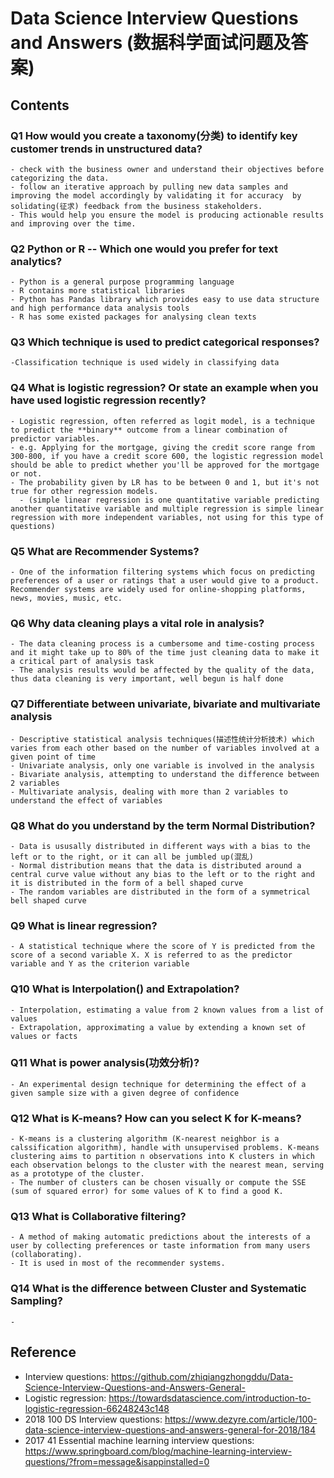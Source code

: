 # Data Science Interview Questions and Answers (数据科学面试问题及答案)

## Contents
### Q1 How would you create a taxonomy(分类) to identify key customer trends in unstructured data? 
```
- check with the business owner and understand their objectives before categorizing the data.
- follow an iterative approach by pulling new data samples and improving the model accordingly by validating it for accuracy  by solidating(征求) feedback from the business stakeholders. 
- This would help you ensure the model is producing actionable results and improving over the time.
```
### Q2 Python or R -- Which one would you prefer for text analytics?
```
- Python is a general purpose programming language 
- R contains more statistical libraries
- Python has Pandas library which provides easy to use data structure and high performance data analysis tools
- R has some existed packages for analysing clean texts
```
### Q3 Which technique is used to predict categorical responses?
```
-Classification technique is used widely in classifying data
```
### Q4 What is logistic regression? Or state an example when you have used logistic regression recently?
```
- Logistic regression, often referred as logit model, is a technique to predict the **binary** outcome from a linear combination of predictor variables.
- e.g. Applying for the mortgage, giving the credit score range from 300-800, if you have a credit score 600, the logistic regression model should be able to predict whether you'll be approved for the mortgage or not.
- The probability given by LR has to be between 0 and 1, but it's not true for other regression models.
  - (simple linear regression is one quantitative variable predicting another quantitative variable and multiple regression is simple linear regression with more independent variables, not using for this type of questions)
```
### Q5 What are Recommender Systems?
```
- One of the information filtering systems which focus on predicting preferences of a user or ratings that a user would give to a product. Recommender systems are widely used for online-shopping platforms, news, movies, music, etc. 
```
### Q6 Why data cleaning plays a vital role in analysis?
```
- The data cleaning process is a cumbersome and time-costing process and it might take up to 80% of the time just cleaning data to make it a critical part of analysis task
- The analysis results would be affected by the quality of the data, thus data cleaning is very important, well begun is half done
```
### Q7 Differentiate between univariate, bivariate and multivariate analysis
```
- Descriptive statistical analysis techniques(描述性统计分析技术) which varies from each other based on the number of variables involved at a given point of time
- Univariate analysis, only one variable is involved in the analysis
- Bivariate analysis, attempting to understand the difference between 2 variables
- Multivariate analysis, dealing with more than 2 variables to understand the effect of variables
```
### Q8 What do you understand by the term Normal Distribution?
```
- Data is ususally distributed in different ways with a bias to the left or to the right, or it can all be jumbled up(混乱)
- Normal distribution means that the data is distributed around a central curve value without any bias to the left or to the right and it is distributed in the form of a bell shaped curve
- The random variables are distributed in the form of a symmetrical bell shaped curve
```
### Q9 What is linear regression?
```
- A statistical technique where the score of Y is predicted from the score of a second variable X. X is referred to as the predictor variable and Y as the criterion variable
```
### Q10 What is Interpolation() and Extrapolation?
```
- Interpolation, estimating a value from 2 known values from a list of values
- Extrapolation, approximating a value by extending a known set of values or facts
```
### Q11 What is power analysis(功效分析)?
```
- An experimental design technique for determining the effect of a given sample size with a given degree of confidence
```
### Q12 What is K-means? How can you select K for K-means?
``` 
- K-means is a clustering algorithm (K-nearest neighbor is a calssification algorithm), handle with unsupervised problems. K-means clustering aims to partition n observations into K clusters in which each observation belongs to the cluster with the nearest mean, serving as a prototype of the cluster.
- The number of clusters can be chosen visually or compute the SSE (sum of squared error) for some values of K to find a good K.
```
### Q13 What is Collaborative filtering?
```
- A method of making automatic predictions about the interests of a user by collecting preferences or taste information from many users (collaborating).
- It is used in most of the recommender systems.
```
### Q14 What is the difference between Cluster and Systematic Sampling?
```
- 
```


## Reference
- Interview questions: https://github.com/zhiqiangzhongddu/Data-Science-Interview-Questions-and-Answers-General-
- Logistic regression: https://towardsdatascience.com/introduction-to-logistic-regression-66248243c148
- 2018 100 DS Interview questions: https://www.dezyre.com/article/100-data-science-interview-questions-and-answers-general-for-2018/184
- 2017 41 Essential machine learning interview questions: https://www.springboard.com/blog/machine-learning-interview-questions/?from=message&isappinstalled=0
